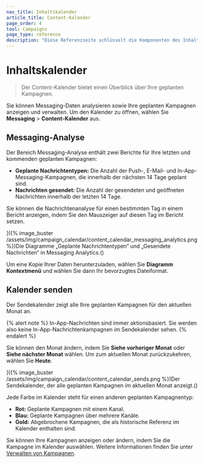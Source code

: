 ```yaml
---
nav_title: Inhaltskalender
article_title: Content-Kalender
page_order: 4
tool: Campaigns
page_type: reference
description: "Diese Referenzseite schlüsselt die Komponenten des Inhaltskalenders auf."
---
```


# Inhaltskalender

> Der Content-Kalender bietet einen Überblick über Ihre geplanten Kampagnen.

Sie können Messaging-Daten analysieren sowie Ihre geplanten Kampagnen anzeigen und verwalten. Um den Kalender zu öffnen, wählen Sie **Messaging** > **Content-Kalender** aus.

## Messaging-Analyse

Der Bereich Messaging-Analyse enthält zwei Berichte für Ihre letzten und kommenden geplanten Kampagnen:

- **Geplante Nachrichtentypen:** Die Anzahl der Push-, E-Mail- und In-App-Messaging-Kampagnen, die innerhalb der nächsten 14 Tage geplant sind.
- **Nachrichten gesendet:** Die Anzahl der gesendeten und geöffneten Nachrichten innerhalb der letzten 14 Tage.

Sie können die Nachrichtenanalyse für einen bestimmten Tag in einem Bericht anzeigen, indem Sie den Mauszeiger auf diesen Tag im Bericht setzen.

]({% image_buster /assets/img/campaign_calendar/content_calendar_messaging_analytics.png %})Die Diagramme „Geplante Nachrichtentypen“ und „Gesendete Nachrichten“ in Messaging Analytics.()

Um eine Kopie Ihrer Daten herunterzuladen, wählen Sie <i class="fa-solid fa-bars" style="color: #2e7487;"></i> **Diagramm Kontextmenü** und wählen Sie dann Ihr bevorzugtes Dateiformat.

## Kalender senden

Der Sendekalender zeigt alle Ihre geplanten Kampagnen für den aktuellen Monat an.

{% alert note %}
In-App-Nachrichten sind immer aktionsbasiert. Sie werden also keine In-App-Nachrichtenkampagnen im Sendekalender sehen.
{% endalert %}

Sie können den Monat ändern, indem Sie <i class="fa-solid fa-chevron-left" style="color: #2e7487;"></i> **Siehe vorheriger Monat** oder <i class="fa-solid fa-chevron-right" style="color: #2e7487;"></i> **Siehe nächster Monat** wählen. Um zum aktuellen Monat zurückzukehren, wählen Sie **Heute**.

]({% image_buster /assets/img/campaign_calendar/content_calendar_sends.png %})Der Sendekalender, der alle geplanten Kampagnen im aktuellen Monat anzeigt.()

Jede Farbe im Kalender steht für einen anderen geplanten Kampagnentyp:

- **Rot:** Geplante Kampagnen mit einem Kanal.
- **Blau:** Geplante Kampagnen über mehrere Kanäle.
- **Gold:** Abgebrochene Kampagnen, die als historische Referenz im Kalender enthalten sind.

Sie können Ihre Kampagnen anzeigen oder ändern, indem Sie die Kampagne im Kalender auswählen. Weitere Informationen finden Sie unter [Verwalten von Kampagnen]({{site.baseurl}}/user_guide/engagement_tools/campaigns/managing_campaigns).
